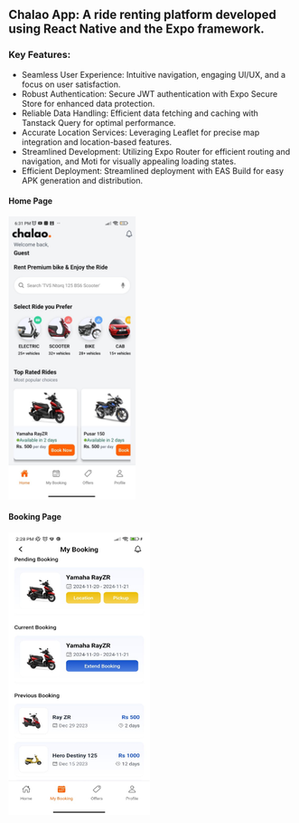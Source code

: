 <h2>Chalao App: A ride renting platform developed using React Native and the Expo framework. </h2>
<h3>Key Features: </h3>
<ul>
  <li>Seamless User Experience: Intuitive navigation, engaging UI/UX, and a focus on user satisfaction.
</li>
  <li> Robust Authentication: Secure JWT authentication with Expo Secure Store for enhanced data protection.
 </li>
  <li>Reliable Data Handling: Efficient data fetching and caching with Tanstack Query for optimal performance.
</li>
  <li>Accurate Location Services: Leveraging Leaflet for precise map integration and location-based features.
</li>
  <li>Streamlined Development: Utilizing Expo Router for efficient routing and navigation, and Moti for visually appealing loading states.
</li>
  <li>Efficient Deployment: Streamlined deployment with EAS Build for easy APK generation and distribution.
</li>
</ul>
<h4>Home Page</h4>
<img src ="https://github.com/sumansitaula303/ChalaoRide/blob/master/constants/WhatsApp%20Image%202025-03-15%20at%2015.53.44_2dcc8d8d.jpg" height= "500" widhth= "250"/>
<h4>Booking Page</h4>
<img src = "https://github.com/sumansitaula303/ChalaoRide/blob/master/constants/WhatsApp%20Image%202025-03-15%20at%2015.53.43_0a00c40b.jpg" height= "500" width= "250"/>
